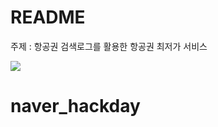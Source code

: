 # README

주제 : 항공권 검색로그를 활용한 항공권 최저가 서비스

<div>
  <img src="https://user-images.githubusercontent.com/37283474/47763172-ec5d2300-dd02-11e8-9173-c338ff5671ff.png">
</div>

# naver_hackday
